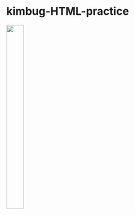 # kimbug-HTML-practice
<img src="https://i.esdrop.com/d/KwrGH1p1Zl/purQ91ws0v.png"  width="30%" height="35%">
